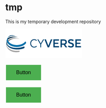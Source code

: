 # tmp

This is my temporary development repository


<a href="cyverse.org"><img src="docs/cyverse_logo.png"></a>


<button class="button">Button</button>


<style>
.button {
    background-color: #4CAF50;
    border: none;
    color: black;
    padding: 15px 32px;
    text-align: center;
    text-decoration: none;
    display: inline-block;
    font-size: 16px;
    margin: 4px 2px;
    cursor: pointer;
}
</style>

<button class="button">Button</button>

